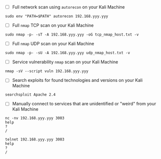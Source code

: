 
- [ ] Full network scan using `autorecon` on your Kali Machine
```
sudo env "PATH=$PATH" autorecon 192.168.yyy.yyy
```

- [ ] Full `nmap` TCP scan on your Kali Machine
```
sudo nmap -p- -sT -A 192.168.yyy.yyy -oG tcp_nmap_host.txt -v
```

- [ ] Full `nmap` UDP scan on your Kali Machine
```
sudo nmap -p- -sU -A 192.168.yyy.yyy udp_nmap_host.txt -v
```

- [ ] Service vulnerability `nmap` scan on your Kali Machine
```
nmap -sV --script vuln 192.168.yyy.yyy
```

- [ ] Search exploits for found technologies and versions on your Kali Machine
```
searchsploit Apache 2.4
```

- [ ] Manually connect to services that are unidentified or "weird" from your Kali Machine
```
nc -nv 192.168.yyy.yyy 3003
help
?
/
```
```
telnet 192.168.yyy.yyy 3003
help
?
/
```